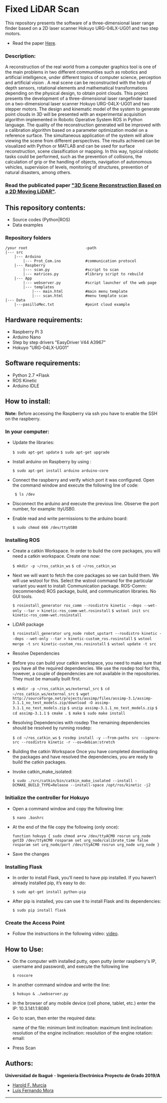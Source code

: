 # Fixed LiDAR Scan
This repository presents the software of a three-dimensional laser range finder based on a 2D laser scanner Hokuyo URG-04LX-UG01 and two step motors.

* Read the paper [Here](https://github.com/HaroldMurcia/Fixed-LiDARscan).

### Description:
A reconstruction of the real world from a computer graphics tool is one of the main problems in two different communities such as robotics and artificial intelligence, under different topics of computer science, perception and artificial vision . A real scene can be reconstructed with the help of depth sensors, rotational elements and mathematical transformations depending on the physical design, to obtain point clouds. This project presents the development of a three-dimensional laser rangefinder based on a two-dimensional laser scanner Hokuyo URG-04LX-UG01 and two stepper motors. The design and kinematic model of the system to generate point clouds in 3D will be presented with an experimental acquisition algorithm implemented in Robotic Operative System ROS in Python language. The quality of the reconstruction generated will be improved with a calibration algorithm based on a parameter optimization model on a reference surface. The simultaneous application of the system will allow viewing the scene from different perspectives. The results achieved can be visualized with Python or MATLAB and can be used for surface reconstruction, scene classification or mapping. In this way, typical robotic tasks could be performed, such as the prevention of collisions, the calculation of grip or the handling of objects, navigation of autonomous vehicles, supervision of levels, monitoring of structures, prevention of natural disasters, among others.

### Read the publicated paper ["3D Scene Reconstruction Based on a 2D Moving LiDAR"](https://link.springer.com/chapter/10.1007/978-3-030-01535-0_22).

## This repository contents:

  - Source codes (Python|ROS)
  - Data examples

### Repository folders

    /your root                          -path
    |--- src
        |--- Arduino
            |--- Prot_Com.ino           #communication protocol
        |--- Raspberry
            |--- scan.py                #script to scan
            |--- matrices.py            #library script to rebuild
        |--- App
            |--- webserver.py           #script launcher of the web page
            |--- templates
                |--- main.html          #main menu template
                |--- scan.html          #menu template scan
    |--- Data                           
        |---pasilloMec.txt              #point cloud example

## Hardware requirements:
 - Raspberry Pi 3
 - Arduino Nano
 - Step by step drivers "EasyDriver V44 A3967"
 - Hokuyo "URG-04LX-UG01"

## Software requirements:
 - Python 2.7 *Flask
 - ROS Kinetic
 - Arduino IDLE

## How to install:

**Note:** Before accessing the Raspberry via ssh you have to enable the SSH on the raspberry.

### In your computer:

* Update the libraries:

    `$ sudo apt-get update`
    `$ sudo apt-get upgrade`

* Install arduino on Raspberry by using :

	`$ sudo apt-get install arduino arduino-core`

* Connect the raspberry and verify  which port it was configured. Open the command window and execute the following line of code:

   ` $ ls /dev`

* Disconnect the arduino and execute the previous line. Observe the port number, for example: ttyUSB0.

* Enable read and write permissions to the arduino board:

    `$ sudo chmod 666 /dev/ttyUSB0`


### Installing ROS

* Create a catkin Workspace. In order to build the core packages, you will need a catkin workspace. Create one now:

    `$ mkdir -p ~/ros_catkin_ws`
   `$ cd ~/ros_catkin_ws`

* Next we will want to fetch the core packages so we can build them. We will use wstool for this. Select the wstool command for the particular variant you want to install:  Communication package. ROS-Comm: (recommended) ROS package, build, and communication libraries. No GUI tools.

    `$ rosinstall_generator ros_comm --rosdistro kinetic --deps --wet-only --tar > kinetic-ros_comm-wet.rosinstall`
    `$ wstool init src kinetic-ros_comm-wet.rosinstall`

* LiDAR package

    `$ rosinstall_generator urg_node robot_upstart --rosdistro kinetic --deps --wet-only --tar > kinetic-custom_ros.rosinstall`
    `$ wstool merge -t src kinetic-custom_ros.rosinstall`
    `$ wstool update -t src`

* Resolve Dependencies

* Before you can build your catkin workspace, you need to make sure that you have all  the required dependencies. We use the rosdep tool for this, however, a couple of dependencies are not available in the repositories. They must be manually built first.

    `$ mkdir -p ~/ros_catkin_ws/external_src`
    `$ cd ~/ros_catkin_ws/external_src`
    `$ wget http://sourceforge.net/projects/assimp/files/assimp-3.1/assimp-3.1.1_no_test_models.zip/download -O assimp-3.1.1_no_test_models.zip`
    `$ unzip assimp-3.1.1_no_test_models.zip`
    `$ cd assimp-3.1.1`
    `$ cmake .`
    `$ make`
    `$ sudo make install`

* Resolving Dependencies with rosdep
The remaining dependencies should be resolved by running rosdep:

    `$ cd ~/ros_catkin_ws`
    `$ rosdep install -y --from-paths src --ignore-src --rosdistro kinetic -r --os=debian:stretch`

* Building the catkin Workspace
Once you have completed downloading the packages and have resolved the dependencies, you are ready to build the catkin packages.

* Invoke catkin_make_isolated:

    `$ sudo ./src/catkin/bin/catkin_make_isolated --install -DCMAKE_BUILD_TYPE=Release --install-space /opt/ros/kinetic -j2`

### Initialize the controller for Hokuyo

* Open a command window and copy the following line:

    `$ nano .bashrc`

* At the end of the file copy the following (only once):

   `function hokuyo {
        sudo chmod a+rw /dev/ttyACM0
        rosrun urg_node getID /dev/ttyACM0
        rosparam set urg_node/calibrate_time false
        rosparam set urg_node/port /dev/ttyACM0
        rosrun urg_node urg_node
    }`

* Save the changes

### Installing Flask
* In order to install Flask, you’ll need to have pip installed. If you haven’t already
installed pip, it’s easy to do:

    `$ sudo apt-get install python-pip`

* After pip is installed, you can use it to install Flask and its dependencies:

    `$ sudo pip install flask`

### Create the Access Point

* Follow the instructions in the following video: [video](https://www.youtube.com/watch?v=WqpvjzyZleU).

## How to Use:

* On the computer with installed putty, open putty (enter raspberry's IP, username and password), and execute the following line

    `$ roscore`

* In another command window and write the line:

    `$ hokuyo & ./webserver.py`

* In the browser of any mobile device (cell phone, tablet, etc.) enter the IP: 10.3.141.1:8080

* Go to scan, then enter the required data:

    name of the file:
    minimum limit inclination:
    maximum limit inclination:
    resolution of the engine inclination:
    resolution of the engine rotation:
    email:

* Press Scan

## Authors:
**Universidad de Ibagué** - **Ingeniería Electrónica**
**Proyecto de Grado 2019/A**
 - [Harold F. Murcia](http://haroldmurcia.com/)
 -  [Luis Fernando Mora](mailto:2420111029@estudiantesunibague.edu.co)
***
